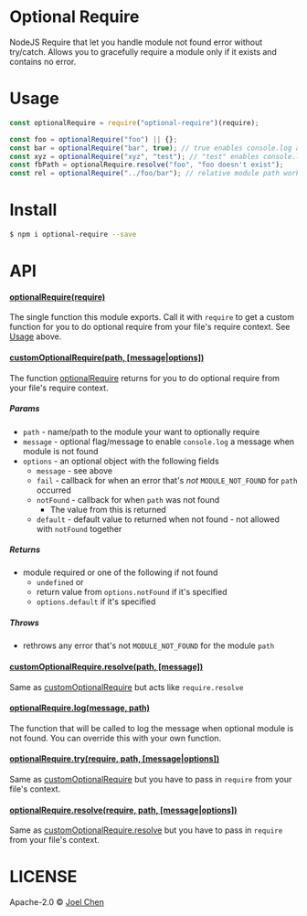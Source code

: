 # Optional Require

NodeJS Require that let you handle module not found error without try/catch.  Allows you to gracefully require a module only if it exists and contains no error.

# Usage

```js
const optionalRequire = require("optional-require")(require);

const foo = optionalRequire("foo") || {};
const bar = optionalRequire("bar", true); // true enables console.log a message when not found
const xyz = optionalRequire("xyz", "test"); // "test" enables console.log a message with "test" added.
const fbPath = optionalRequire.resolve("foo", "foo doesn't exist");
const rel = optionalRequire("../foo/bar"); // relative module path works
```

# Install

```bash
$ npm i optional-require --save
```

# API

#### [optionalRequire(require)](#optionalrequirerequire)

The single function this module exports.  Call it with `require` to get a custom function for you to do optional require from your file's require context.  See [Usage](#usage) above.

#### [customOptionalRequire(path, [message|options])](#customoptionalrequirepath-messageoptions)

The function [optionalRequire](#optionalrequirerequire) returns for you to do optional require from your file's require context.

##### Params

  - `path` - name/path to the module your want to optionally require
  - `message` - optional flag/message to enable `console.log` a message when module is not found
  - `options` - an optional object with the following fields
    - `message` - see above
    - `fail` - callback for when an error that's *not* `MODULE_NOT_FOUND` for `path` occurred
    - `notFound` - callback for when `path` was not found
      - The value from this is returned
    - `default` - default value to returned when not found - not allowed with `notFound` together

##### Returns

  - module required or one of the following if not found
    - `undefined` or
    - return value from `options.notFound` if it's specified
    - `options.default` if it's specified

##### Throws

  - rethrows any error that's not `MODULE_NOT_FOUND` for the module `path`

#### [customOptionalRequire.resolve(path, [message])](#customoptionalrequireresolvepath-message)

Same as [customOptionalRequire](#customoptionalrequirepath-messageoptions) but acts like `require.resolve`

#### [optionalRequire.log(message, path)](#optionalrequirelogmessage-path)

The function that will be called to log the message when optional module is not found.  You can override this with your own function.

#### [optionalRequire.try(require, path, [message|options])](#optionalrequiretryrequire-path-messageoptions)

Same as [customOptionalRequire](#customoptionalrequirepath-messageoptions) but you have to pass in `require` from your file's context.

#### [optionalRequire.resolve(require, path, [message|options])](#optionalrequireresolverequire-path-messageoptions)

Same as [customOptionalRequire.resolve](#customoptionalrequirepath-messageoptions) but you have to pass in `require` from your file's context.

# LICENSE

Apache-2.0 © [Joel Chen](https://github.com/jchip)

